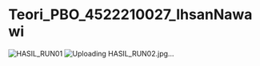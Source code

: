 # Teori_PBO_4522210027_IhsanNawawi
![HASIL_RUN01](https://github.com/IhsanNawawi/Teori_PBO_4522210027_IhsanNawawi/assets/145972821/09ec1cc3-2ed2-49c8-b3c2-b78d7ea7a166)
![Uploading HASIL_RUN02.jpg…]()
